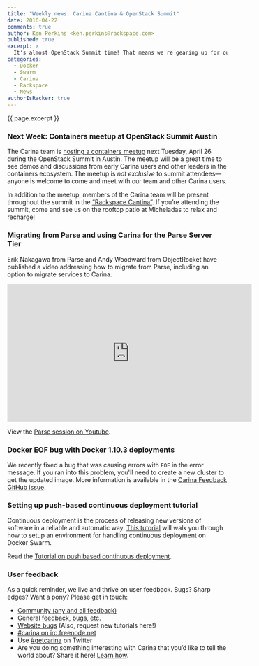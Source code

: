 ```yaml
---
title: "Weekly news: Carina Cantina & OpenStack Summit"
date: 2016-04-22
comments: true
author: Ken Perkins <ken.perkins@rackspace.com>
published: true
excerpt: >
  It's almost OpenStack Summit time! That means we're gearing up for our Containers meetup and the Rackspace Cantina. We also have a new tutorial about push-based continuous deployment on Docker Swarm and a Video Session about migrating from Parse to ObjectRocket and Carina.
categories:
  - Docker
  - Swarm
  - Carina
  - Rackspace
  - News
authorIsRacker: true
---
```


{{ page.excerpt }}

### Next Week: Containers meetup at OpenStack Summit Austin

The Carina team is [hosting a containers meetup](https://getcarina.com/blog/container-day-austin-summit/) next Tuesday,  April 26 during the OpenStack Summit in Austin. The meetup will be a great time to see demos and discussions from early Carina users and other leaders in the containers ecosystem. The meetup is _not exclusive_ to summit attendees—anyone is welcome to come and meet with our team and other Carina users.

In addition to the meetup, members of the Carina team will be present throughout the summit in the [“Rackspace Cantina”](http://blog.rackspace.com/relax-recharge-rackspace-cantina-openstack-summit-austin/). If you’re attending the summit, come and see us on the rooftop patio at Micheladas to relax and recharge!

### Migrating from Parse and using Carina for the Parse Server Tier

Erik Nakagawa from Parse and Andy Woodward from ObjectRocket have published a video addressing how to migrate from Parse, including an option to migrate services to Carina.

<iframe width="560" height="315" src="https://www.youtube.com/embed/HJ-iI-OiGCY" frameborder="0" allowfullscreen></iframe>

View the [Parse session on Youtube](https://youtu.be/HJ-iI-OiGCY).

### Docker EOF bug with Docker 1.10.3 deployments

We recently fixed a bug that was causing errors with `EOF` in the error message. If you ran into this problem, you'll need to create a new cluster to get the updated image. More information is available in the [Carina Feedback GitHub issue](https://github.com/getcarina/feedback/issues/65).

### Setting up push-based continuous deployment tutorial

Continuous deployment is the process of releasing new versions of software in a reliable and automatic way. [This tutorial](https://getcarina.com/docs/tutorials/push-based-cd/) will walk you through how to setup an environment for handling continuous deployment on Docker Swarm.

Read the [Tutorial on push based continuous deployment](https://getcarina.com/docs/tutorials/push-based-cd/).

### User feedback

As a quick reminder, we live and thrive on user feedback. Bugs? Sharp edges? Want a pony? Please get in touch:

* [Community (any and all feedback)](https://community.getcarina.com/)
* [General feedback, bugs, etc.](https://github.com/getcarina/feedback)
* [Website bugs](https://github.com/getcarina/getcarina.com/issues) (Also, request new tutorials here!)
* [#carina on irc.freenode.net](https://botbot.me/freenode/carina/)
* Use [#getcarina](https://twitter.com/search?q=%23getcarina) on Twitter
* Are you doing something interesting with Carina that you’d like to tell the world about? Share it here! [Learn how](https://github.com/getcarina/getcarina.com/blob/master/CONTRIBUTING.md).
